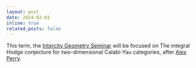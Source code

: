 ```yaml
---
layout: post
date: 2024-02-01
inline: true
related_posts: false
---
```

This term, the [Intercity Geometry
Seminar](https://www.math.leidenuniv.nl/~duttay/icspring24.html) will be focused
on The integral Hodge conjecture for two-dimensional Calabi-Yau categories,
after [Alex Perry](https://websites.umich.edu/~arper/).